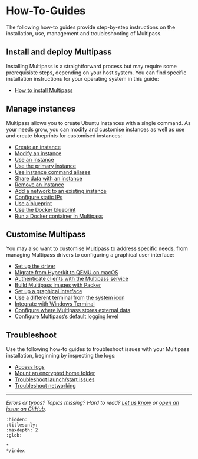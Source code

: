 # How-To-Guides
The following how-to guides provide step-by-step instructions on the installation, use, management and troubleshooting of Multipass. 

## Install and deploy Multipass

Installing Multipass is a straightforward process but may require some prerequisiste steps, depending on your host system. You can find specific installation instructions for your operating system in this guide:
- [How to install Multipass](/how-to-guides/install-multipass)

## Manage instances

Multipass allows you to create Ubuntu instances with a single command. As your needs grow, you can modify and customise instances as well as use and create blueprints for customised instances: <!--- This line added by @nielsenjared -->

- [Create an instance](/how-to-guides/manage-instances/create-an-instance)
- [Modify an instance](/how-to-guides/manage-instances/modify-an-instance)
- [Use an instance](/how-to-guides/manage-instances/use-an-instance)
- [Use the primary instance](/how-to-guides/manage-instances/use-the-primary-instance)
- [Use instance command aliases](/how-to-guides/manage-instances/use-instance-command-aliases)
- [Share data with an instance](/how-to-guides/manage-instances/share-data-with-an-instance)
- [Remove an instance](/how-to-guides/manage-instances/remove-an-instance)
- [Add a network to an existing instance](/how-to-guides/manage-instances/add-a-network-to-an-existing-instance)
- [Configure static IPs](/how-to-guides/manage-instances/configure-static-ips)
- [Use a blueprint](/how-to-guides/manage-instances/use-a-blueprint)
- [Use the Docker blueprint](/how-to-guides/manage-instances/use-the-docker-blueprint)
- [Run a Docker container in Multipass](/how-to-guides/manage-instances/run-a-docker-container-in-multipass)

## Customise Multipass

You may also want to customise Multipass to address specific needs, from managing Multipass drivers to configuring a graphical user interface:

- [Set up the driver](/how-to-guides/customise-multipass/set-up-the-driver) 
- [Migrate from Hyperkit to QEMU on macOS](/how-to-guides/customise-multipass/migrate-from-hyperkit-to-qemu-on-macos)
- [Authenticate clients with the Multipass service](/how-to-guides/customise-multipass/authenticate-clients-with-the-multipass-service)
- [Build Multipass images with Packer](/how-to-guides/customise-multipass/build-multipass-images-with-packer)
- [Set up a graphical interface](/how-to-guides/customise-multipass/set-up-a-graphical-interface)
- [Use a different terminal from the system icon](/how-to-guides/customise-multipass/use-a-different-terminal-from-the-system-icon)
- [Integrate with Windows Terminal](/how-to-guides/customise-multipass/how-to-integrate-with-windows-terminal)
- [Configure where Multipass stores external data](/how-to-guides/customise-multipass/configure-where-multipass-stores-external-data)
- [Configure Multipass’s default logging level](/how-to-guides/customise-multipass/configure-multipasss-default-logging-level) 

<!-- REMOVED FROM DOCS AND MOVED TO COMMUNITY KNOWLEDGE
- [Use Multipass remotely](/)
-->

## Troubleshoot

Use the following how-to guides to troubleshoot issues with your Multipass installation, beginning by inspecting the logs: <!--- This line added by @nielsenjared -->

- [Access logs](/how-to-guides/troubleshoot/access-logs)
- [Mount an encrypted home folder](/how-to-guides/troubleshoot/mount-an-encrypted-home-folder)
- [Troubleshoot launch/start issues](/how-to-guides/troubleshoot/troubleshoot-launch-start-issues)
- [Troubleshoot networking](/how-to-guides/troubleshoot/troubleshoot-networking)

---

*Errors or typos? Topics missing? Hard to read? <a href="https://docs.google.com/forms/d/e/1FAIpQLSd0XZDU9sbOCiljceh3rO_rkp6vazy2ZsIWgx4gsvl_Sec4Ig/viewform?usp=pp_url&entry.317501128=https://multipass.run/docs/how-to-guides" target="_blank">Let us know</a> or <a href="https://github.com/canonical/multipass/issues/new/choose" target="_blank">open an issue on GitHub</a>.*


```{toctree}
:hidden:
:titlesonly:
:maxdepth: 2
:glob:

*
*/index
